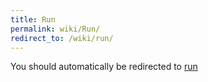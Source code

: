 ```yaml
---
title: Run
permalink: wiki/Run/
redirect_to: /wiki/run/
---
```


You should automatically be redirected to [run](/wiki/run/)
